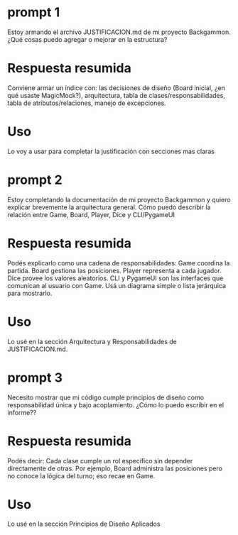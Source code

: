 # prompt 1
Estoy armando el archivo JUSTIFICACION.md de mi proyecto Backgammon. ¿Qué cosas puedo agregar o mejorar en la estructura?
# Respuesta resumida
Conviene armar un índice con: las decisiones de diseño (Board inicial, ¿en qué usaste MagicMock?), arquitectura, tabla de clases/responsabilidades, tabla de atributos/relaciones, manejo de excepciones.
# Uso 
Lo voy a usar para completar la justificación con secciones mas claras

# prompt 2
Estoy completando la documentación de mi proyecto Backgammon y quiero explicar brevemente la arquitectura general. Cómo puedo describir la relación entre Game, Board, Player, Dice y CLI/PygameUI
# Respuesta resumida
Podés explicarlo como una cadena de responsabilidades:
Game coordina la partida.
Board gestiona las posiciones.
Player representa a cada jugador.
Dice provee los valores aleatorios.
CLI y PygameUI son las interfaces que comunican al usuario con Game.
Usá un diagrama simple o lista jerárquica para mostrarlo.
# Uso
Lo usé en la sección Arquitectura y Responsabilidades de JUSTIFICACION.md.

# prompt 3
Necesito mostrar que mi código cumple principios de diseño como responsabilidad única y bajo acoplamiento. ¿Cómo lo puedo escribir en el informe??
# Respuesta resumida
Podés decir:
Cada clase cumple un rol específico sin depender directamente de otras. Por ejemplo, Board administra las posiciones pero no conoce la lógica del turno; eso recae en Game.
# Uso
Lo usé en la sección Principios de Diseño Aplicados
